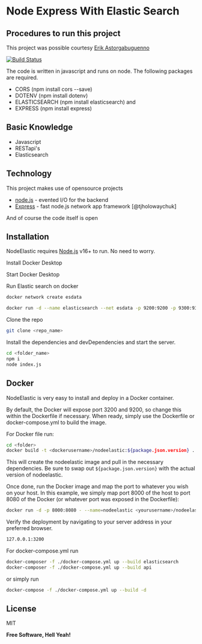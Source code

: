 # Node Express With Elastic Search
## Procedures to run this project

This project was possible courtesy [Erik Astorgabuguenno](https://medium.com/yom-ai/rest-api-with-node-js-and-elasticsearch-1368cf9df02a)

[![Build Status](https://travis-ci.org/joemccann/dillinger.svg?branch=master)](https://travis-ci.org/joemccann/dillinger)

The code is written in javascript and runs on node. The following packages are required.

- CORS (npm install cors --save)
- DOTENV (npm install dotenv)
- ELASTICSEARCH (npm install elasticsearch) and
- EXPRESS (npm install express)

## Basic Knowledge

- Javascript
- RESTapi's
- Elasticsearch

## Technology

This project makes use of opensource projects

- [node.js] - evented I/O for the backend
- [Express] - fast node.js network app framework [@tjholowaychuk]

And of course the code itself is open

## Installation

NodeElastic requires [Node.js](https://nodejs.org/) v16+ to run. No need to worry.

Install Docker Desktop

Start Docker Desktop

Run Elastic search on docker
```sh
docker network create esdata
```

```sh
docker run -d --name elasticsearch --net esdata -p 9200:9200 -p 9300:9300 -e "discovery.type=single-node" elasticsearch:tag
```

Clone the repo
```sh
git clone <repo_name>
```
Install the dependencies and devDependencies and start the server.

```sh
cd <folder_name>
npm i
node index.js
```

## Docker

NodeElastic is very easy to install and deploy in a Docker container.

By default, the Docker will expose port 3200 and 9200, so change this within the
Dockerfile if necessary. When ready, simply use the Dockerfile or docker-compose.yml to
build the image.

For Docker file run:

```sh
cd <folder>
docker build -t <dockerusername>/nodeelastic:${package.json.version} .
```

This will create the nodeelastic image and pull in the necessary dependencies.
Be sure to swap out `${package.json.version}` with the actual
version of nodeelastic.

Once done, run the Docker image and map the port to whatever you wish on
your host. In this example, we simply map port 8000 of the host to
port 8080 of the Docker (or whatever port was exposed in the Dockerfile):

```sh
docker run -d -p 8000:8080 - --name=nodeelastic <yourusername>/nodeelastic:${package.json.version}
```

Verify the deployment by navigating to your server address in
your preferred browser.

```sh
127.0.0.1:3200
```

For docker-compose.yml run

```sh
docker-composer -f ./docker-compose.yml up --build elasticsearch
docker-composer -f ./docker-compose.yml up --build api
```

or simply run

```sh
docker-compose -f ./docker-compose.yml up --build -d
```

## License

MIT

**Free Software, Hell Yeah!**

[//]: # (These are reference links used in the body of this note and get stripped out when the markdown processor does its job. There is no need to format nicely because it shouldn't be seen. Thanks SO - http://stackoverflow.com/questions/4823468/store-comments-in-markdown-syntax)

[Git Profile]: <https://github.com/skemuel007/dillinger>
[git-repo-url]: <https://github.com/joemccann/node_xpress_eleastic.git>
[node.js]: <http://nodejs.org>
[Twitter Bootstrap]: <http://twitter.com/skemuel007>
[express]: <http://expressjs.com>